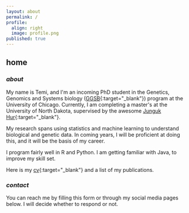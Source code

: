 ```yaml
---
layout: about
permalink: /
profile:
  align: right
  image: profile.png
published: true
---
```

## home

### *about*
My name is Temi, and I'm an incoming PhD student in the Genetics, Genomics and Systems biology ([GGSB](https://ggsb.uchicago.edu/){:target="_blank"}) program at the University of Chicago. Currently, I am completing a master's at the University of North Dakota, supervised by the awesome [Junguk Hur](https://med.und.edu/labs/hur/){:target="_blank"}. 

My research spans using statistics and machine learning to understand biological and genetic data. In coming years, I will be proficient at doing this, and it will be the basis of my career. 

I program fairly well in R and Python. I am getting familiar with Java, to improve my skill set. 

Here is my [cv](../docs/cv.pdf){:target="_blank"} and a list of my publications. 

### *contact*

You can reach me by filling this form or through my social media pages below. I will decide whether to respond or not. 
